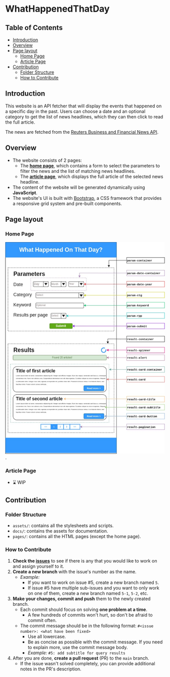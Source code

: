 # WhatHappenedThatDay

## Table of Contents

- [Introduction](#introduction)
- [Overview](#overview)
- [Page layout](#page-layout)
	- [Home Page](#home-page)
	- [Article Page](#article-page)
- [Contribution](#contribution)
	- [Folder Structure](#folder-structure)
	- [How to Contribute](#how-to-contribute)

## Introduction

This website is an API fetcher that will display the events that happened on a specific day in the past. Users can choose a date and an optional category to get the list of news headlines, which they can then click to read the full article.

The news are fetched from the [Reuters Business and Financial News API](https://rapidapi.com/makingdatameaningful/api/reuters-business-and-financial-news).

## Overview

- The website consists of 2 pages:
  - The [**home page**](homepage.html), which contains a form to select the parameters to filter the news and the list of matching news headlines.
  - The [**article page**](pages/article.html), which displays the full article of the selected news headline.
- The content of the website will be generated dynamically using **JavaScript**.
- The website's UI is built with [Bootstrap](https://getbootstrap.com/), a CSS framework that provides a responsive grid system and pre-built components.

## Page layout

### Home Page

![homepage-layout](docs/img/homepage-layout.jpg).

### Article Page

- :hourglass: WIP

## Contribution

### Folder Structure

- `assets/`: contains all the stylesheets and scripts.
- `docs/`: contains the assets for documentation.
- `pages/`: contains all the HTML pages (except the home page).

### How to Contribute

1. **Check the [issues]()** to see if there is any that you would like to work on and assign yourself to it.
2. **Create a new branch** with the issue's number as the name.
	- _Example:_ 
		- If you want to work on issue #5, create a new branch named `5`.
		- If issue #5 have multiple sub-issues and you want to only work on one of them, create a new branch named `5-1`, `5-2`, etc.
3. **Make your changes, commit and push** them to the newly created branch.
	- Each commit should focus on solving **one problem at a time**.
		- A few hundreds of commits won't hurt, so don't be afraid to commit often.
	- The commit message should be in the following format: `#<issue number>: <what have been fixed>`
		- Use all lowercase.
		- Be as concise as possible with the commit message. If you need to explain more, use the commit message body.
		- _Example:_ `#5: add subtitle for query results`
4. After you are done, **create a pull request** (PR) to the `main` branch.
	- If the issue wasn't solved completely, you can provide additional notes in the PR's description.
